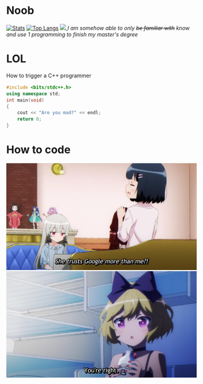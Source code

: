 # Noob
[![Stats](https://github-readme-stats.vercel.app/api?username=HO-COOH&count_private=true&show_icons=true&theme=onedark)](https://github.com/anuraghazra/github-readme-stats)
[![Top Langs](https://github-readme-stats.vercel.app/api/top-langs/?username=HO-COOH&layout=compact)](https://github.com/anuraghazra/github-readme-stats)
<a href="https://github.com/DenverCoder1/github-readme-streak-stats">
    <img src="https://github-readme-streak-stats.herokuapp.com/?user=HO-COOH&theme=dark"/>
</a>
*I am somehow able to only ~~be familiar with~~ know and use 1 programming to finish my master's degree*  
# LOL
How to trigger a C++ programmer
```cpp
#include <bits/stdc++.h>
using namespace std;
int main(void)
{
    cout << "Are you mad?" << endl;
    return 0;
}
```
# How to code
![](assets/2.jpg)
![](assets/1.png)
